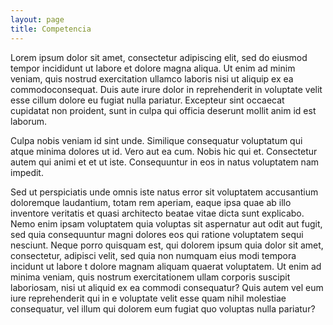 ```yaml
---
layout: page
title: Competencia
---
```


Lorem ipsum dolor sit amet, consectetur adipiscing elit, sed do eiusmod 
tempor incididunt ut labore et dolore magna aliqua. Ut enim ad minim
veniam, quis nostrud exercitation ullamco laboris nisi ut aliquip ex ea
commodoconsequat. Duis aute irure dolor in reprehenderit in voluptate
velit esse cillum dolore eu fugiat nulla pariatur. Excepteur sint occaecat
cupidatat non proident, sunt in culpa qui officia deserunt mollit anim
id est laborum.

Culpa nobis veniam id sint unde. Similique consequatur voluptatum qui
atque minima dolores ut id. Vero aut ea cum. Nobis hic qui et. Consectetur
autem qui animi et et ut iste. Consequuntur in eos in natus voluptatem
nam impedit.

Sed ut perspiciatis unde omnis iste natus error sit voluptatem accusantium
doloremque laudantium, totam rem aperiam, eaque ipsa quae ab illo inventore
veritatis et quasi architecto beatae vitae dicta sunt explicabo. Nemo enim
ipsam voluptatem quia voluptas sit aspernatur aut odit aut fugit, sed quia
consequuntur magni dolores eos qui ratione voluptatem sequi nesciunt. Neque
porro quisquam est, qui dolorem ipsum quia dolor sit amet, consectetur,
adipisci velit, sed quia non numquam eius modi tempora incidunt ut labore
t dolore magnam aliquam quaerat voluptatem. Ut enim ad minima veniam, quis
nostrum exercitationem ullam corporis suscipit laboriosam, nisi ut aliquid
ex ea commodi consequatur? Quis autem vel eum iure reprehenderit qui in e
voluptate velit esse quam nihil molestiae consequatur, vel illum qui
dolorem eum fugiat quo voluptas nulla pariatur?
